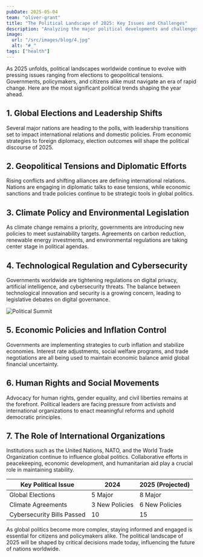 ```yaml
---
pubDate: 2025-05-04
team: "oliver-grant"
title: "The Political Landscape of 2025: Key Issues and Challenges"
description: "Analyzing the major political developments and challenges shaping global politics in 2025, from elections to policy shifts."
image:
  url: "/src/images/blog/4.jpg"
  alt: "#_"
tags: ["health"]
---
```


As 2025 unfolds, political landscapes worldwide continue to evolve with pressing issues ranging from elections to geopolitical tensions. Governments, policymakers, and citizens alike must navigate an era of rapid change. Here are the most significant political trends shaping the year ahead.

## 1. Global Elections and Leadership Shifts

Several major nations are heading to the polls, with leadership transitions set to impact international relations and domestic policies. From economic strategies to foreign diplomacy, election outcomes will shape the political discourse of 2025.

## 2. Geopolitical Tensions and Diplomatic Efforts

Rising conflicts and shifting alliances are defining international relations. Nations are engaging in diplomatic talks to ease tensions, while economic sanctions and trade policies continue to be strategic tools in global politics.

## 3. Climate Policy and Environmental Legislation

As climate change remains a priority, governments are introducing new policies to meet sustainability targets. Agreements on carbon reduction, renewable energy investments, and environmental regulations are taking center stage in political agendas.

## 4. Technological Regulation and Cybersecurity

Governments worldwide are tightening regulations on digital privacy, artificial intelligence, and cybersecurity threats. The balance between technological innovation and security is a growing concern, leading to legislative debates on digital governance.

![Political Summit](https://images.unsplash.com/photo-1580894732930-0babd501eacc?q=80&w=2664&auto=format&fit=crop&ixlib=rb-4.0.3&ixid=M3wxMjA3fDB8MHxwaG90by1wYWdlfHx8fGVufDB8fHx8fA%3D%3D)

## 5. Economic Policies and Inflation Control

Governments are implementing strategies to curb inflation and stabilize economies. Interest rate adjustments, social welfare programs, and trade negotiations are all being used to maintain economic balance amid global financial uncertainty.

## 6. Human Rights and Social Movements

Advocacy for human rights, gender equality, and civil liberties remains at the forefront. Political leaders are facing pressure from activists and international organizations to enact meaningful reforms and uphold democratic principles.

## 7. The Role of International Organizations

Institutions such as the United Nations, NATO, and the World Trade Organization continue to influence global politics. Collaborative efforts in peacekeeping, economic development, and humanitarian aid play a crucial role in maintaining stability.

| Key Political Issue        | 2024           | 2025 (Projected) |
| -------------------------- | -------------- | ---------------- |
| Global Elections           | 5 Major        | 8 Major          |
| Climate Agreements         | 3 New Policies | 6 New Policies   |
| Cybersecurity Bills Passed | 10             | 15               |

As global politics become more complex, staying informed and engaged is essential for citizens and policymakers alike. The political landscape of 2025 will be shaped by critical decisions made today, influencing the future of nations worldwide.
